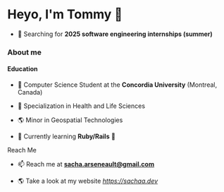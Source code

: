 # Heyo, I'm Tommy 👋

- 🤔 Searching for **2025 software engineering internships (summer)**

<h3>About me</h3>

<h4>Education</h4>

- 🔭 Computer Science Student at the **Concordia University** (Montreal, Canada)

- 🌱 Specialization in Health and Life Sciences

- 🌎 Minor in Geospatial Technologies



- 🌱 Currently learning **Ruby/Rails** 🚂

Reach Me

- 📫 Reach me at **sacha.arseneault@gmail.com**

- 🌎 Take a look at my website *https://sachaa.dev*

<!--
**Tom-Cao/Tom-Cao** is a ✨ _special_ ✨ repository because its `README.md` (this file) appears on your GitHub profile.

Here are some ideas to get you started:

- 🔭 I’m currently working on ...
- 🌱 I’m currently learning ...
- 👯 I’m looking to collaborate on ...
- 🤔 I’m looking for help with ...
- 💬 Ask me about ...
- 📫 How to reach me: ...
- 😄 Pronouns: ...
- ⚡ Fun fact: ...
-->
